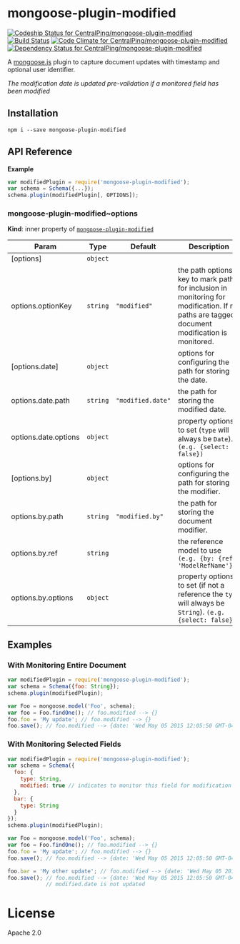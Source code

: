 mongoose-plugin-modified
====================

[![Codeship Status for CentralPing/mongoose-plugin-modified](https://codeship.com/projects/0e9b0180-4b42-0132-3bff-2607b8604fef/status)](https://codeship.com/projects/46702)
[![Build Status](https://travis-ci.org/CentralPing/mongoose-plugin-modified.svg?branch=master)](https://travis-ci.org/CentralPing/mongoose-plugin-modified)
[![Code Climate for CentralPing/mongoose-plugin-modified](https://codeclimate.com/github/CentralPing/mongoose-plugin-modified/badges/gpa.svg)](https://codeclimate.com/github/CentralPing/mongoose-plugin-modified)
[![Dependency Status for CentralPing/mongoose-plugin-modified](https://david-dm.org/CentralPing/mongoose-plugin-modified.svg)](https://david-dm.org/CentralPing/mongoose-plugin-modified)

A [mongoose.js](https://github.com/Automattic/mongoose/) plugin to capture document updates with timestamp and optional user identifier.

*The modification date is updated pre-validation if a monitored field has been modified*

## Installation

`npm i --save mongoose-plugin-modified`

## API Reference
**Example**  
```js
var modifiedPlugin = require('mongoose-plugin-modified');
var schema = Schema({...});
schema.plugin(modifiedPlugin[, OPTIONS]);
```
<a name="module_mongoose-plugin-modified..options"></a>

### mongoose-plugin-modified~options
**Kind**: inner property of <code>[mongoose-plugin-modified](#module_mongoose-plugin-modified)</code>  

| Param | Type | Default | Description |
| --- | --- | --- | --- |
| [options] | <code>object</code> |  |  |
| options.optionKey | <code>string</code> | <code>&quot;modified&quot;</code> | the path options key to mark paths for inclusion in monitoring for modification. If no paths are tagged, document modification is monitored. |
| [options.date] | <code>object</code> |  | options for configuring the path for storing the date. |
| options.date.path | <code>string</code> | <code>&quot;modified.date&quot;</code> | the path for storing the modified date. |
| options.date.options | <code>object</code> |  | property options to set (`type` will always be `Date`). `(e.g. {select: false})` |
| [options.by] | <code>object</code> |  | options for configuring the path for storing the modifier. |
| options.by.path | <code>string</code> | <code>&quot;modified.by&quot;</code> | the path for storing the document modifier. |
| options.by.ref | <code>string</code> |  | the reference model to use `(e.g. {by: {ref: 'ModelRefName'}})` |
| options.by.options | <code>object</code> |  | property options to set (if not a reference the `type` will always be `String`). `(e.g. {select: false})` |


## Examples

### With Monitoring Entire Document
```js
var modifiedPlugin = require('mongoose-plugin-modified');
var schema = Schema({foo: String});
schema.plugin(modifiedPlugin);

var Foo = mongoose.model('Foo', schema);
var foo = Foo.findOne(); // foo.modified --> {}
foo.foo = 'My update'; // foo.modified --> {}
foo.save(); // foo.modified --> {date: 'Wed May 05 2015 12:05:50 GMT-0400 (EDT)'}
```

### With Monitoring Selected Fields
```js
var modifiedPlugin = require('mongoose-plugin-modified');
var schema = Schema({
  foo: {
    type: String,
    modified: true // indicates to monitor this field for modification
  },
  bar: {
    type: String
  }
});
schema.plugin(modifiedPlugin);

var Foo = mongoose.model('Foo', schema);
var foo = Foo.findOne(); // foo.modified --> {}
foo.foo = 'My update'; // foo.modified --> {}
foo.save(); // foo.modified --> {date: 'Wed May 05 2015 12:05:50 GMT-0400 (EDT)'}

foo.bar = 'My other update'; // foo.modified --> {date: 'Wed May 05 2015 12:05:50 GMT-0400 (EDT)'}
foo.save(); // foo.modified --> {date: 'Wed May 05 2015 12:05:50 GMT-0400 (EDT)'}
            // modified.date is not updated
```

# License

Apache 2.0
